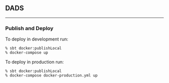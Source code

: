 ## DADS

---
### Publish and Deploy

To deploy in development run:

```
% sbt docker:publishLocal
% docker-compose up
```

To deploy in production run:

```
% sbt docker:publishLocal
% docker-compose docker-production.yml up
```

